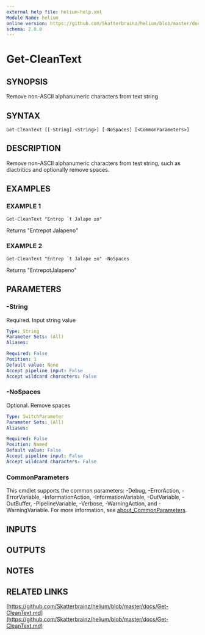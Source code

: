 ```yaml
---
external help file: helium-help.xml
Module Name: helium
online version: https://github.com/Skatterbrainz/helium/blob/master/docs/Get-CleanText.md
schema: 2.0.0
---
```


# Get-CleanText

## SYNOPSIS
Remove non-ASCII alphanumeric characters from text string

## SYNTAX

```
Get-CleanText [[-String] <String>] [-NoSpaces] [<CommonParameters>]
```

## DESCRIPTION
Remove non-ASCII alphanumeric characters from test string, such as diactritics and
optionally remove spaces.

## EXAMPLES

### EXAMPLE 1
```
Get-CleanText "Entrep ´t Jalape ±o"
```

Returns "Entrepot Jalapeno"

### EXAMPLE 2
```
Get-CleanText "Entrep ´t Jalape ±o" -NoSpaces
```

Returns "EntrepotJalapeno"

## PARAMETERS

### -String
Required.
Input string value

```yaml
Type: String
Parameter Sets: (All)
Aliases:

Required: False
Position: 1
Default value: None
Accept pipeline input: False
Accept wildcard characters: False
```

### -NoSpaces
Optional.
Remove spaces

```yaml
Type: SwitchParameter
Parameter Sets: (All)
Aliases:

Required: False
Position: Named
Default value: False
Accept pipeline input: False
Accept wildcard characters: False
```

### CommonParameters
This cmdlet supports the common parameters: -Debug, -ErrorAction, -ErrorVariable, -InformationAction, -InformationVariable, -OutVariable, -OutBuffer, -PipelineVariable, -Verbose, -WarningAction, and -WarningVariable. For more information, see [about_CommonParameters](http://go.microsoft.com/fwlink/?LinkID=113216).

## INPUTS

## OUTPUTS

## NOTES

## RELATED LINKS

[https://github.com/Skatterbrainz/helium/blob/master/docs/Get-CleanText.md](https://github.com/Skatterbrainz/helium/blob/master/docs/Get-CleanText.md)

